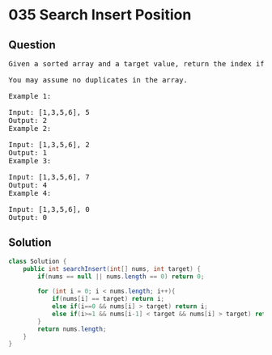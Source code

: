 # 035 Search Insert Position

## Question
<pre>
Given a sorted array and a target value, return the index if the target is found. If not, return the index where it would be if it were inserted in order.

You may assume no duplicates in the array.

Example 1:

Input: [1,3,5,6], 5
Output: 2
Example 2:

Input: [1,3,5,6], 2
Output: 1
Example 3:

Input: [1,3,5,6], 7
Output: 4
Example 4:

Input: [1,3,5,6], 0
Output: 0
</pre>

## Solution
```java
class Solution {
    public int searchInsert(int[] nums, int target) {
        if(nums == null || nums.length == 0) return 0;
        
        for (int i = 0; i < nums.length; i++){
            if(nums[i] == target) return i;
            else if(i==0 && nums[i] > target) return i;
            else if(i>=1 && nums[i-1] < target && nums[i] > target) return i;
        }
        return nums.length;
    }
}
```
